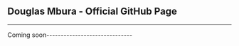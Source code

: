 ## Douglas Mbura - Official GitHub Page
________________________________________
Coming soon------------------------------

